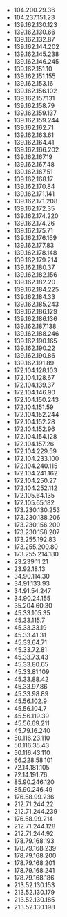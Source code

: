 * 104.200.29.36
* 104.237.151.23
* 139.162.130.123
* 139.162.130.66
* 139.162.132.87
* 139.162.144.202
* 139.162.145.238
* 139.162.146.245
* 139.162.151.10
* 139.162.151.155
* 139.162.153.16
* 139.162.156.102
* 139.162.157.131
* 139.162.158.79
* 139.162.159.137
* 139.162.159.244
* 139.162.162.71
* 139.162.163.61
* 139.162.164.41
* 139.162.166.202
* 139.162.167.19
* 139.162.167.48
* 139.162.167.51
* 139.162.168.17
* 139.162.170.84
* 139.162.171.141
* 139.162.171.208
* 139.162.172.35
* 139.162.174.220
* 139.162.174.26
* 139.162.175.71
* 139.162.176.169
* 139.162.177.83
* 139.162.178.148
* 139.162.179.214
* 139.162.180.37
* 139.162.182.156
* 139.162.182.20
* 139.162.184.225
* 139.162.184.33
* 139.162.185.243
* 139.162.186.129
* 139.162.186.136
* 139.162.187.138
* 139.162.188.246
* 139.162.190.165
* 139.162.190.22
* 139.162.190.86
* 139.162.191.89
* 172.104.128.103
* 172.104.128.67
* 172.104.139.37
* 172.104.146.90
* 172.104.150.243
* 172.104.151.59
* 172.104.152.244
* 172.104.152.28
* 172.104.152.96
* 172.104.154.128
* 172.104.157.26
* 172.104.229.59
* 172.104.233.100
* 172.104.240.115
* 172.104.241.162
* 172.104.250.27
* 172.104.252.112
* 172.105.64.135
* 172.105.65.182
* 173.230.130.253
* 173.230.138.206
* 173.230.156.200
* 173.230.158.207
* 173.255.192.83
* 173.255.200.80
* 173.255.214.180
* 23.239.11.21
* 23.92.18.13
* 34.90.114.30
* 34.91.133.93
* 34.91.54.247
* 34.90.24.155
* 35.204.60.30
* 45.33.105.35
* 45.33.115.7
* 45.33.33.19
* 45.33.41.31
* 45.33.64.71
* 45.33.72.81
* 45.33.73.43
* 45.33.80.65
* 45.33.81.109
* 45.33.88.42
* 45.33.97.86
* 45.33.98.89
* 45.56.102.9
* 45.56.104.7
* 45.56.119.39
* 45.56.69.211
* 45.79.16.240
* 50.116.23.110
* 50.116.35.43
* 50.116.43.110
* 66.228.58.101
* 72.14.181.105
* 72.14.191.76
* 85.90.246.120
* 85.90.246.49
* 176.58.99.236
* 212.71.244.22
* 212.71.244.239
* 176.58.99.214
* 212.71.244.128
* 212.71.244.92
* 178.79.168.193
* 178.79.168.239
* 178.79.168.200
* 178.79.168.201
* 178.79.168.241
* 178.79.168.186
* 213.52.130.153
* 213.52.130.179
* 213.52.130.185
* 213.52.130.198